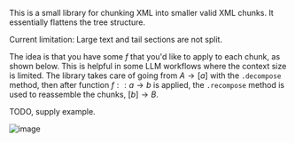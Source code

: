 This is a small library for chunking XML into smaller valid XML
chunks. It essentially flattens the tree structure.

Current limitation: Large text and tail sections are not split.

The idea is that you have some $f$ that you'd like to apply to each
chunk, as shown below.  This is helpful in some LLM workflows where
the context size is limited. The library takes care of going from $A
\to [a]$ with the `.decompose` method, then after function $f :: a \to
b$ is applied, the `.recompose` method is used to reassemble the
chunks, $[b] \to B$.

TODO, supply example.

![image](https://github.com/drhodes/chunk_xml/assets/84929/3a611c01-7656-4cd8-8fb6-1a88e439cc74)
